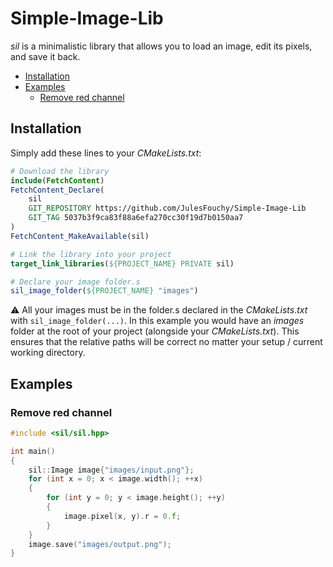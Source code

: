 # Simple-Image-Lib

*sil* is a minimalistic library that allows you to load an image, edit its pixels, and save it back.

- [Installation](#installation)
- [Examples](#examples)
  - [Remove red channel](#remove-red-channel)

## Installation

Simply add these lines to your *CMakeLists.txt*:

```cmake
# Download the library
include(FetchContent)
FetchContent_Declare(
    sil
    GIT_REPOSITORY https://github.com/JulesFouchy/Simple-Image-Lib
    GIT_TAG 5037b3f9ca83f88a6efa270cc30f19d7b0150aa7
)
FetchContent_MakeAvailable(sil)

# Link the library into your project
target_link_libraries(${PROJECT_NAME} PRIVATE sil)

# Declare your image folder.s
sil_image_folder(${PROJECT_NAME} "images")
```

⚠️ All your images must be in the folder.s declared in the *CMakeLists.txt* with `sil_image_folder(...)`. In this example you would have an *images* folder at the root of your project (alongside your *CMakeLists.txt*). This ensures that the relative paths will be correct no matter your setup / current working directory.

## Examples

### Remove red channel

```cpp
#include <sil/sil.hpp>

int main()
{
    sil::Image image{"images/input.png"};
    for (int x = 0; x < image.width(); ++x)
    {
        for (int y = 0; y < image.height(); ++y)
        {
            image.pixel(x, y).r = 0.f;
        }
    }
    image.save("images/output.png");
}
```
